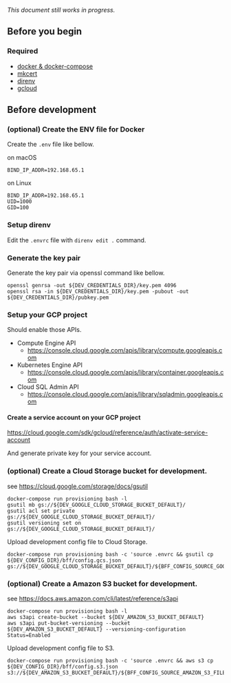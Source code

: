 _This document still works in progress._

## Before you begin

### Required

- [docker & docker-compose](https://www.docker.com)
- [mkcert](https://github.com/FiloSottile/mkcert)
- [direnv](https://github.com/direnv/direnv)
- [gcloud](https://cloud.google.com/sdk/gcloud/)

## Before development

### (optional) Create the ENV file for Docker

Create the `.env` file like bellow.

on macOS

```
BIND_IP_ADDR=192.168.65.1
```

on Linux

```
BIND_IP_ADDR=192.168.65.1
UID=1000
GID=100
```

### Setup direnv

Edit the `.envrc` file with `direnv edit .` command.

### Generate the key pair

Generate the key pair via openssl command like bellow.

```shellsession
openssl genrsa -out ${DEV_CREDENTIALS_DIR}/key.pem 4096
openssl rsa -in ${DEV_CREDENTIALS_DIR}/key.pem -pubout -out ${DEV_CREDENTIALS_DIR}/pubkey.pem
```

### Setup your GCP project

Should enable those APIs.

- Compute Engine API
  - https://console.cloud.google.com/apis/library/compute.googleapis.com
- Kubernetes Engine API
  - https://console.cloud.google.com/apis/library/container.googleapis.com
- Cloud SQL Admin API
  - https://console.cloud.google.com/apis/library/sqladmin.googleapis.com

#### Create a service account on your GCP project

https://cloud.google.com/sdk/gcloud/reference/auth/activate-service-account

And generate private key for your service account.

### (optional) Create a Cloud Storage bucket for development.

see https://cloud.google.com/storage/docs/gsutil

```shellsession
docker-compose run provisioning bash -l
gsutil mb gs://${DEV_GOOGLE_CLOUD_STORAGE_BUCKET_DEFAULT}/
gsutil acl set private gs://${DEV_GOOGLE_CLOUD_STORAGE_BUCKET_DEFAULT}/
gsutil versioning set on gs://${DEV_GOOGLE_CLOUD_STORAGE_BUCKET_DEFAULT}/
```

Upload development config file to Cloud Storage.

```shellsession
docker-compose run provisioning bash -c 'source .envrc && gsutil cp ${DEV_CONFIG_DIR}/bff/config.gcs.json gs://${DEV_GOOGLE_CLOUD_STORAGE_BUCKET_DEFAULT}/${BFF_CONFIG_SOURCE_GOOGLE_CLOUD_STORAGE_FILENAME}'
```

### (optional) Create a Amazon S3 bucket for development.

see https://docs.aws.amazon.com/cli/latest/reference/s3api

```shellsession
docker-compose run provisioning bash -l
aws s3api create-bucket --bucket ${DEV_AMAZON_S3_BUCKET_DEFAULT}
aws s3api put-bucket-versioning --bucket ${DEV_AMAZON_S3_BUCKET_DEFAULT} --versioning-configuration Status=Enabled
```

Upload development config file to S3.

```shellsession
docker-compose run provisioning bash -c 'source .envrc && aws s3 cp ${DEV_CONFIG_DIR}/bff/config.s3.json s3://${DEV_AMAZON_S3_BUCKET_DEFAULT}/${BFF_CONFIG_SOURCE_AMAZON_S3_FILENAME}'
```
